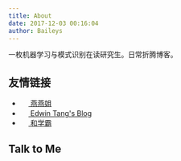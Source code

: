 ```yaml
---
title: About
date: 2017-12-03 00:16:04
author: Baileys
---
```


一枚机器学习与模式识别在读研究生。日常折腾博客。

## 友情链接

- <a href="https://shengrang.github.io/"> <img src="http://shengrang.github.io/mogu.gif" width="16px" height="16px"> 燕燕姐</a>
- <a href="https://miniminiwhite.github.io/"><img src="https://miniminiwhite.github.io/images/edwin_avatar.jpg" width="16px" height="16px"> Edwin Tang's Blog</a>
- <a href="https://blog.andrewei.info"> <img src="http://shengrang.github.io/mogu.gif" width="16px" height="16px"> 和学霸</a>

## Talk to Me

